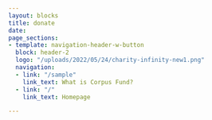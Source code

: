 ```yaml
---
layout: blocks
title: donate
date: 
page_sections:
- template: navigation-header-w-button
  block: header-2
  logo: "/uploads/2022/05/24/charity-infinity-new1.png"
  navigation:
  - link: "/sample"
    link_text: What is Corpus Fund?
  - link: "/"
    link_text: Homepage

---
```

